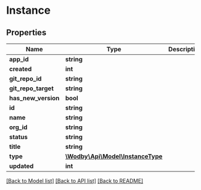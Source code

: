 # Instance

## Properties
Name | Type | Description | Notes
------------ | ------------- | ------------- | -------------
**app_id** | **string** |  | 
**created** | **int** |  | 
**git_repo_id** | **string** |  | [optional] 
**git_repo_target** | **string** |  | [optional] 
**has_new_version** | **bool** |  | [optional] 
**id** | **string** |  | 
**name** | **string** |  | 
**org_id** | **string** |  | 
**status** | **string** |  | 
**title** | **string** |  | 
**type** | [**\Wodby\Api\Model\InstanceType**](InstanceType.md) |  | [optional] 
**updated** | **int** |  | 

[[Back to Model list]](../README.md#documentation-for-models) [[Back to API list]](../README.md#documentation-for-api-endpoints) [[Back to README]](../README.md)


